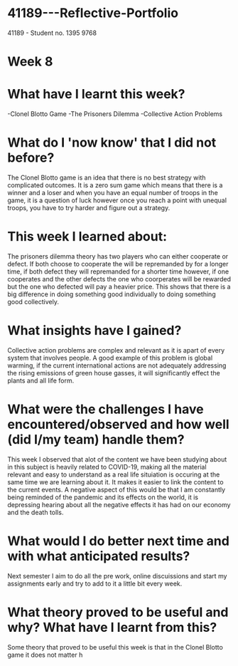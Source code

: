 # 41189---Reflective-Portfolio 

41189 - Student no. 1395 9768 
# Week 8

# What have I learnt this week? 

-Clonel Blotto Game
-The Prisoners Dilemma
-Collective Action Problems

# What do I 'now know' that I did not before? 

The Clonel Blotto game is an idea that there is no best strategy with complicated outcomes. It is a zero sum game which means that there is a winner and a loser and when you have an equal number of troops in the game, it is a question of luck however once you reach a point with unequal troops, you have to try harder and figure out a strategy. 

# This week I learned about: 

The prisoners dilemma theory has two players who can either cooperate or defect. If both choose to cooperate the will be repremanded by for a longer time, if both defect they will repremanded for a shorter time however, if one cooperates and the other defects the one  who coorperates will be rewarded but the one who defected will pay a heavier price. This shows that there is a big difference in doing something good individually to doing something good collectively. 

# What insights have I gained? 

Collective action problems are complex and relevant as it is apart of every system that involves people. A good example of this problem is global warming, if the current international actions are not adequately addressing the rising emissions of green house gasses, it will significantly effect the plants and all life form. 

# What were the challenges I have encountered/observed and how well (did I/my team) handle them? 

This week I observed that alot of the content we have been studying about in this subject is heavily related to COVID-19, making all the material relevant and easy to understand as a real life situiation is occuring at the same time we are learning about it. It makes it easier to link the content to the current events. A negative aspect of this would be that I am constantly being reminded of the pandemic and its effects on the world, it is depressing hearing about all the negative effects it has had on our economy and the death tolls.

# What would I do better next time and with what anticipated results? 

Next semester I aim to do all the pre work, online discuissions and start my assignments early and try to add to it a little bit every week. 

# What theory proved to be useful and why? What have I learnt from this? 

Some theory that proved to be useful this week is that in the Clonel Blotto game it does not matter h
